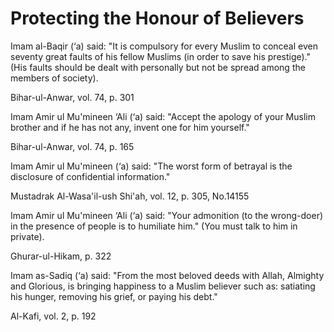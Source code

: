 Protecting the Honour of Believers
==================================

Imam al-Baqir (‘a) said: "It is compulsory for every Muslim to conceal
even seventy great faults of his fellow Muslims (in order to save his
prestige)." (His faults should be dealt with personally but not be
spread among the members of society).

Bihar-ul-Anwar, vol. 74, p. 301

Imam Amir ul Mu'mineen ‘Ali (‘a) said: "Accept the apology of your
Muslim brother and if he has not any, invent one for him yourself."

Bihar-ul-Anwar, vol. 74, p. 165

Imam Amir ul Mu'mineen (‘a) said: "The worst form of betrayal is the
disclosure of confidential information."

Mustadrak Al-Wasa'il-ush Shi'ah, vol. 12, p. 305, No.14155

Imam Amir ul Mu'mineen ‘Ali (‘a) said: "Your admonition (to the
wrong-doer) in the presence of people is to humiliate him." (You must
talk to him in private).

Ghurar-ul-Hikam, p. 322

Imam as-Sadiq (‘a) said: "From the most beloved deeds with Allah,
Almighty and Glorious, is bringing happiness to a Muslim believer such
as: satiating his hunger, removing his grief, or paying his debt."

Al-Kafi, vol. 2, p. 192


